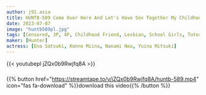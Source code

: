 ```yaml
---
author: j91.asia
title: HUNTB-589 Come Over Here And Let's Have Sex Together My Childhood Friend Is In The Middle Of A Lesbian With A Tutor! I Thought I Would Be Scolded If I Peeped Involuntarily, But With The Help Of My Tutor God, I Ended Up In A 3P
date: 2023-07-07
image: "huntb589pl.jpg"
tags: [Censored, 3P, 4P, Childhood Friend, Lesbian, School Girls, Tutor]
maker: [Hunter]
actress: [Ena Satsuki, Konno Miina, Nanami Noa, Yuina Mitsuki]
---
```



{{< youtubepl jZQx0b9Rwjfq8A >}}
###

{{% button href="https://streamtape.to/v/jZQx0b9Rwjfq8A/huntb-589.mp4" icon="fas fa-download" %}}download this video{{% /button %}}

